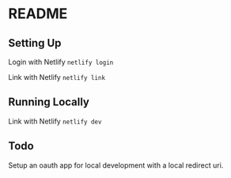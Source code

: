 # README

## Setting Up

Login with Netlify
`netlify login`

Link with Netlify
`netlify link`

## Running Locally

Link with Netlify
`netlify dev`

## Todo

Setup an oauth app for local development with a local redirect uri.
